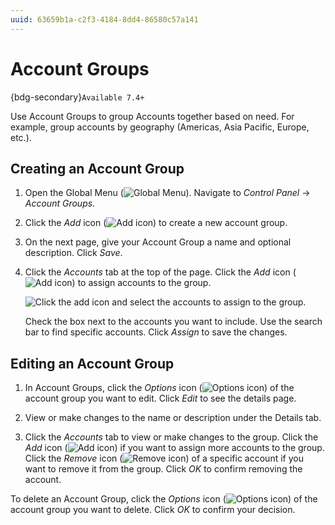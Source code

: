 ```yaml
---
uuid: 63659b1a-c2f3-4184-8dd4-86580c57a141
---
```

# Account Groups

{bdg-secondary}`Available 7.4+`

Use Account Groups to group Accounts together based on need. For example, group accounts by geography (Americas, Asia Pacific, Europe, etc.).

## Creating an Account Group

1. Open the Global Menu (![Global Menu](../../images/icon-applications-menu.png)). Navigate to *Control Panel* &rarr; *Account Groups*.

1. Click the _Add_ icon (![Add icon](../../images/icon-add.png)) to create a new account group.

1. On the next page, give your Account Group a name and optional description. Click *Save*.

1. Click the *Accounts* tab at the top of the page. Click the _Add_ icon (![Add icon](../../images/icon-add.png)) to assign accounts to the group.

   ![Click the add icon and select the accounts to assign to the group.](./account-groups/images/01.png)

   Check the box next to the accounts you want to include. Use the search bar to find specific accounts. Click *Assign* to save the changes. 

## Editing an Account Group

1. In Account Groups, click the _Options_ icon (![Options icon](../../images/icon-actions.png)) of the account group you want to edit. Click *Edit* to see the details page.

1. View or make changes to the name or description under the Details tab.

1. Click the *Accounts* tab to view or make changes to the group. Click the _Add_ icon (![Add icon](../../images/icon-add.png)) if you want to assign more accounts to the group. Click the _Remove_ icon (![Remove icon](../../images/icon-delete.png)) of a specific account if you want to remove it from the group. Click *OK* to confirm removing the account.

To delete an Account Group, click the _Options_ icon (![Options icon](../../images/icon-actions.png)) of the account group you want to delete. Click *OK* to confirm your decision.
